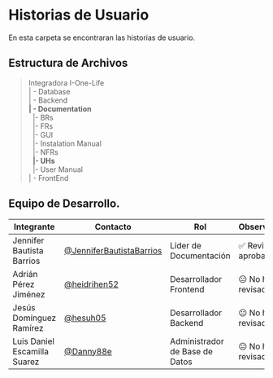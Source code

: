 # Historias de Usuario  


 En esta carpeta se encontraran las historias de usuario. 

## Estructura de Archivos

>Integradora I-One-Life<br>
>| - Database<br>
>| - Backend<br>
>**| - Documentation**<br>
&nbsp;&nbsp;|- BRs<br>
>&nbsp;&nbsp;|- FRs<br>
>&nbsp;&nbsp;|- GUI<br>
>&nbsp;&nbsp;|- Instalation Manual<br>
>&nbsp;&nbsp;|- NFRs<br>
>&nbsp;&nbsp;**|- UHs**<br>
>&nbsp;&nbsp;|- User Manual<br>
>| - FrontEnd


## Equipo de Desarrollo.

|Integrante|Contacto|Rol|Observaciones|
|------------|--------|---|---|
|Jennifer Bautista Barrios|[@JenniferBautistaBarrios](https://github.com/JenniferBautistaBarrios)|Lider de Documentación|✅ Revisado y aprobado.|
|Adrián Pérez Jiménez|[@heidrihen52](https://github.com/heidrihen52)|Desarrollador Frontend|😐 No ha revisado.|
|Jesús Domínguez Ramírez|[@hesuh05](https://github.com/hesuh05)|Desarrollador Backend|😐 No ha revisado.|
|Luis Daniel Escamilla Suarez|[@Danny88e](https://github.com/Danny88e)|Administrador de Base de Datos|😐 No ha revisado.|